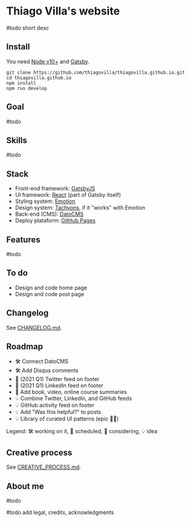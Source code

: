 # Thiago Villa's website

#todo short desc

## Install

You need [Node v10+](https://nodejs.org/en/download/) and [Gatsby](https://www.gatsbyjs.com/get-started/).

```shell
git clone https://github.com/thiagovilla/thiagovilla.github.io.git
cd thiagovilla.github.io
npm install
npm run develop
```

## Goal

#todo

## Skills

#todo

## Stack

- Front-end framework: [GatsbyJS](https://gatsbyjs.com)
- UI framework: [React](https://reactjs.org) (part of Gatsby itself)
- Styling system: [Emotion](https://emotion.sh)
- Design system: [Tachyons](https://tachyons.io), if it "works" with Emotion
- Back-end (CMS): [DatoCMS](https://datocms.com)
- Deploy plataform: [GitHub Pages](https://pages.github.com)

## Features

#todo

## To do

- Design and code home page
- Design and code post page

## Changelog

See [CHANGELOG.md](CHANGELOG.md).

## Roadmap

- 🛠️ Connect DatoCMS
- 🛠️ Add Disqus comments
- 📅 (2021 Q1) Twitter feed on footer
- 📅 (2021 Q1) LinkedIn feed on footer
- 🤔 Add book, video, online course summaries
- 💡 Combine Twitter, LinkedIn, and GitHub feeds
- 💡 GitHub activity feed on footer
- 💡 Add "Was this helpful?" to posts
- 💡 Library of curated UI patterns (epic 🧙‍♂️)

Legend: 🛠️ working on it, 📅 scheduled, 🤔 considering, 💡 idea

## Creative process

See [CREATIVE_PROCESS.md](CREATIVE_PROCESS.md).

## About me

#todo

#todo add legal, credits, acknowledgments

